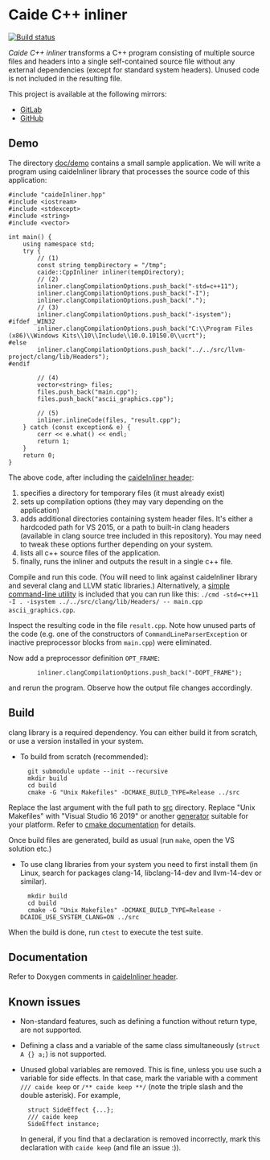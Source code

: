 # Caide C++ inliner

[![Build
status](https://gitlab.com/slycelote/caide-cpp-inliner/badges/master/pipeline.svg)](https://gitlab.com/slycelote/caide-cpp-inliner/-/commits/master)

*Caide C++ inliner* transforms a C++ program consisting of multiple source
files and headers into a single self-contained source file without any
external dependencies (except for standard system headers). Unused code is not
included in the resulting file.

This project is available at the following mirrors:

* [GitLab](https://gitlab.com/slycelote/caide-cpp-inliner)
* [GitHub](https://github.com/slycelote/caide-cpp-inliner)

## Demo

The directory [doc/demo](./../../tree/master/doc/demo) contains a small sample
application. We will write a program using caideInliner library that processes
the source code of this application:


    #include "caideInliner.hpp"
    #include <iostream>
    #include <stdexcept>
    #include <string>
    #include <vector>

    int main() {
        using namespace std;
        try {
            // (1)
            const string tempDirectory = "/tmp";
            caide::CppInliner inliner(tempDirectory);
            // (2)
            inliner.clangCompilationOptions.push_back("-std=c++11");
            inliner.clangCompilationOptions.push_back("-I");
            inliner.clangCompilationOptions.push_back(".");
            // (3)
            inliner.clangCompilationOptions.push_back("-isystem");
    #ifdef _WIN32
            inliner.clangCompilationOptions.push_back("C:\\Program Files (x86)\\Windows Kits\\10\\Include\\10.0.10150.0\\ucrt");
    #else
            inliner.clangCompilationOptions.push_back("../../src/llvm-project/clang/lib/Headers");
    #endif

            // (4)
            vector<string> files;
            files.push_back("main.cpp");
            files.push_back("ascii_graphics.cpp");

            // (5)
            inliner.inlineCode(files, "result.cpp");
        } catch (const exception& e) {
            cerr << e.what() << endl;
            return 1;
        }
        return 0;
    }


The above code, after including the [caideInliner
header](src/caideInliner.hpp):

1. specifies a directory for temporary files (it must already exist)
2. sets up compilation options (they may vary depending on the application)
3. adds additional directories containing system header files. It's either a
   hardcoded path for VS 2015, or a path to built-in clang headers (available
   in clang source tree included in this repository). You may need to tweak
   these options further depending on your system.
4. lists all c++ source files of the application.
5. finally, runs the inliner and outputs the result in a single c++ file.

Compile and run this code. (You will need to link against caideInliner library
and several clang and LLVM static libraries.) Alternatively, a [simple
command-line utility](./../../tree/master/src/cmd) is included that you can
run like this: `./cmd -std=c++11 -I . -isystem ../../src/clang/lib/Headers/ --
main.cpp ascii_graphics.cpp`.

Inspect the resulting code in the file `result.cpp`. Note how unused parts of
the code (e.g. one of the constructors of `CommandLineParserException` or
inactive preprocessor blocks from `main.cpp`) were eliminated.

Now add a preprocessor definition `OPT_FRAME`:

            inliner.clangCompilationOptions.push_back("-DOPT_FRAME");

and rerun the program. Observe how the output file changes accordingly.


## Build

clang library is a required dependency. You can either build it from scratch,
or use a version installed in your system.

* To build from scratch (recommended):

        git submodule update --init --recursive
        mkdir build
        cd build
        cmake -G "Unix Makefiles" -DCMAKE_BUILD_TYPE=Release ../src


Replace the last argument with the full path to [src](./../../tree/master/src)
directory. Replace "Unix Makefiles" with "Visual Studio 16 2019" or another
[generator](https://cmake.org/cmake/help/latest/manual/cmake-generators.7.html)
suitable for your platform. Refer to [cmake
documentation](https://cmake.org/cmake/help/latest/manual/cmake.1.html) for
details.

Once build files are generated, build as usual (run `make`, open the VS
solution etc.)

* To use clang libraries from your system you need to first install them
  (in Linux, search for packages clang-14, libclang-14-dev and llvm-14-dev
  or similar).


        mkdir build
        cd build
        cmake -G "Unix Makefiles" -DCMAKE_BUILD_TYPE=Release -DCAIDE_USE_SYSTEM_CLANG=ON ../src


When the build is done, run `ctest` to execute the test suite.


## Documentation

Refer to Doxygen comments in [caideInliner header](src/caideInliner.hpp).


## Known issues

* Non-standard features, such as defining a function without return type, are
  not supported.
* Defining a class and a variable of the same class simultaneously (`struct A
  {} a;`) is not supported.
* Unused global variables are removed. This is fine, unless you use such a
  variable for side effects. In that case, mark the variable with a comment
  `/// caide keep` or `/** caide keep **/` (note the triple slash and the
  double asterisk). For example,

        struct SideEffect {...};
        /// caide keep
        SideEffect instance;

  In general, if you find that a declaration is removed incorrectly, mark this
  declaration with `caide keep` (and file an issue :)).


